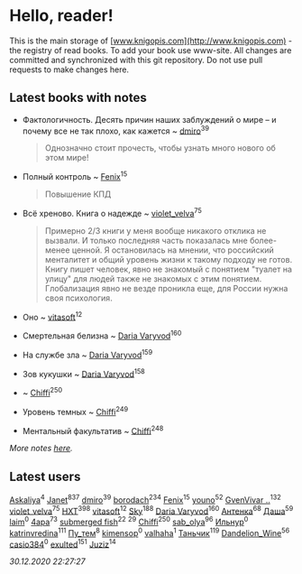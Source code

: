 # Hello, reader!
This is the main storage of [www.knigopis.com](http://www.knigopis.com) - the registry of read books.
To add your book use www-site. All changes are committed and synchronized with this git repository.
Do not use pull requests to make changes here.


## Latest books with notes
* Фактологичность. Десять причин наших заблуждений о мире – и почему все не так плохо, как кажется ~ [dmiro](users/571/5714115-vkontakte)<sup>39</sup>
    > Однозначно стоит прочесть, чтобы узнать много нового об этом мире!

* Полный контроль ~ [Fenix](users/111/111367585493471720963-google)<sup>15</sup>
    > Повышение КПД

* Всё хреново. Книга о надежде ~ [violet_velva](users/116/116961712580551399099-google)<sup>75</sup>
    > Примерно 2/3 книги у меня вообще никакого отклика не вызвали. И только последняя часть показалась мне более-менее ценной.
    > Я остановилась на мнении, что российский менталитет и общий уровень жизни к такому подходу не готов. Книгу пишет человек, явно не знакомый с понятием "туалет на улицу" для людей также не знакомых с этим понятием. Глобализация явно не везде проникла еще, для России нужна своя психология.

* Оно ~ [vitasoft](users/474/47446642-vkontakte)<sup>12</sup>

* Смертельная белизна ~ [Daria Varyvod](users/829/829893410524253-facebook)<sup>160</sup>

* На службе зла ~ [Daria Varyvod](users/829/829893410524253-facebook)<sup>159</sup>

* Зов кукушки ~ [Daria Varyvod](users/829/829893410524253-facebook)<sup>158</sup>

*  ~ [Chiffi](users/105/105831994080785626680-google)<sup>250</sup>

* Уровень темных ~ [Chiffi](users/105/105831994080785626680-google)<sup>249</sup>

* Ментальный факультатив ~ [Chiffi](users/105/105831994080785626680-google)<sup>248</sup>


_More notes [here](latest_books_with_notes.md)._


## Latest users
[Askaliya](users/326/326783541-vkontakte)<sup>4</sup> 
[Janet](users/108/108113656204404967440-google)<sup>837</sup> 
[dmiro](users/571/5714115-vkontakte)<sup>39</sup> 
[borodach](users/157/15706320-vkontakte)<sup>234</sup> 
[Fenix](users/111/111367585493471720963-google)<sup>15</sup> 
[youno](users/302/302928912-vkontakte)<sup>52</sup> 
[GvenVivar ..](users/158/158266434925901-facebook)<sup>132</sup> 
[violet_velva](users/116/116961712580551399099-google)<sup>75</sup> 
[HXT](users/100/100002563462782-facebook)<sup>398</sup> 
[vitasoft](users/474/47446642-vkontakte)<sup>12</sup> 
[Sky](users/118/118049897850017649660-googleplus)<sup>188</sup> 
[Daria Varyvod](users/829/829893410524253-facebook)<sup>160</sup> 
[Антенка](users/118/118158645037334943900-google)<sup>68</sup> 
[Даша](users/334/334696193054530347-mailru)<sup>59</sup> 
[ laim](users/112/112927328138261243447-google)<sup>0</sup> 
[4apa](users/117/117392596378069249667-google)<sup>73</sup> 
[submerged fish](users/471/471364154-yandex)<sup>22</sup> 
[](users/153/1537586159620888-facebook)<sup>29</sup> 
[Chiffi](users/105/105831994080785626680-google)<sup>250</sup> 
[sab_olya](users/139/139338401-vkontakte)<sup>96</sup> 
[Ильнур](users/878/8787394068538140681-mailru)<sup>0</sup> 
[katrinvredina](users/233/2336755-vkontakte)<sup>111</sup> 
[Пу_тем](users/344/3448154788585127-facebook)<sup>8</sup> 
[kimensop](users/424/424652224-vkontakte)<sup>0</sup> 
[valhaha](users/177/177642807-vkontakte)<sup>1</sup> 
[Таньчик](users/209/2096581563762610-facebook)<sup>119</sup> 
[Dandelion_Wine](users/586/58602788-vkontakte)<sup>56</sup> 
[casio384](users/184/184420962-yandex)<sup>0</sup> 
[exulted](users/100/100599204551896265722-google)<sup>151</sup> 
[Juziz](users/396/396008489-vkontakte)<sup>14</sup> 


_30.12.2020 22:27:27_
